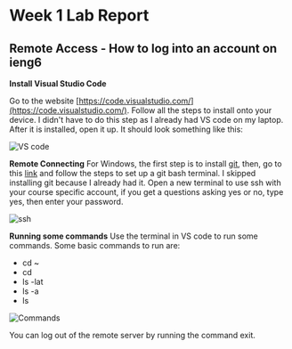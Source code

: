 # Week 1 Lab Report

## Remote Access - How to log into an account on ieng6

**Install Visual Studio Code**

Go to the website [https://code.visualstudio.com/](https://code.visualstudio.com/). Follow all the steps to install onto your device. I didn't have to do this step as I already had VS code on my laptop. After it is installed, open it up. It should look something like this:

![VS code](https://user-images.githubusercontent.com/122561998/212159385-64ea6295-2009-4490-8536-6e9583295f9c.PNG)

**Remote Connecting**
For Windows, the first step is to install [git](https://gitforwindows.org/), then, go to this [link](https://stackoverflow.com/questions/42606837/how-do-i-use-bash-on-windows-from-the-visual-studio-code-integrated-terminal/50527994#50527994) and follow the steps to set up a git bash terminal. I skipped installing git because I already had it. Open a new terminal to use ssh with your course specific account, if you get a questions asking yes or no, type yes, then enter your password.

![ssh](https://user-images.githubusercontent.com/122561998/212164994-e3ff0da0-659a-411e-b3cb-6cd004353304.PNG)

**Running some commands**
Use the terminal in VS code to run some commands. Some basic commands to run are:
* cd ~
* cd
* ls -lat
* ls -a
* ls 

![Commands](https://user-images.githubusercontent.com/122561998/212776886-cf04dccc-7e9a-49d1-855b-8b82aa2b28ce.PNG)

You can log out of the remote server by running the command exit.
